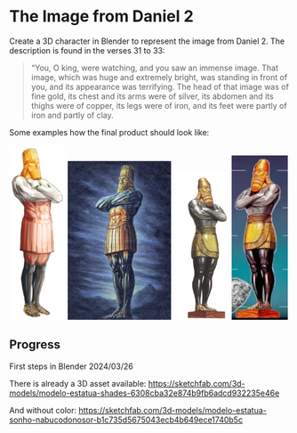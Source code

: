 # The Image from Daniel 2

Create a 3D character in Blender to represent the image from Daniel 2. The description is found in the verses 31 to 33:

> “You, O king, were watching, and you saw an immense image. That image, which was huge and extremely bright, was standing in front of you, and its appearance was terrifying. The head of that image was of fine gold, its chest and its arms were of silver, its abdomen and its thighs were of copper, its legs were of iron, and its feet were partly of iron and partly of clay.

Some examples how the final product should look like:

<img src="docs/daniel2_nwt_b9.jpg" width="20%"> <img src="docs/daniel2_b.jpg" width="37%"> <img src="docs/daniel2_c.jpg" width="20%"> <img src="docs/daniel2_d.jpg" width="20%">

## Progress

First steps in Blender 2024/03/26

There is already a 3D asset available: https://sketchfab.com/3d-models/modelo-estatua-shades-6308cba32e874b9fb6adcd932235e46e

And without color: https://sketchfab.com/3d-models/modelo-estatua-sonho-nabucodonosor-b1c735d5675043ecb4b649ece1740b5c

